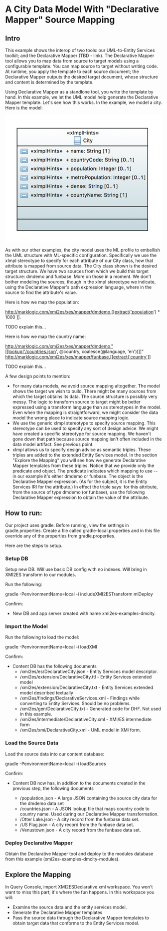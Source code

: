 # A City Data Model With "Declarative Mapper" Source Mapping

## Intro
This example shows the interop of two tools: our UML-to-Entity Services toolkit; and the Declarative Mapper (TBD - link). The Declarative Mapper tool allows you to map data from source to target models using a configurable template. You can map source to target without writing code. At runtime, you apply the template to each source document; the Declarative Mapper outputs the desired target document, whose structure and content is determined by the template.

Using Declarative Mapper as a standlone tool, you write the template by hand. In this example, we let the UML model help generate the Declarative Mapper template. Let's see how this works. In the example, we model a city. Here is the model:

![DeclarativeCity](../umlModels/DeclarativeCity.png)

As with our other examples, the city model uses the ML profile to embellish the UML structure with ML-specific configuration. Specifically we use the xImpl stereotype to specify for each attribute of our City class, how that attribute is mapped from source data. The City class shown is the desired target structure. We have two sources from which we build this target structure: dmdemo and funbase. More on those in a moment. We don't bother modeling the sources, though in the xImpl stereotype we indicate, using the Declarative Mapper's path expression language, where in the source to find the attribute's value.

Here is how we map the population:

http://marklogic.com/xmi2es/xes/mapper/dmdemo,[[extract('population') * 1000 ]].

TODO explain this...

Here is how we map the country name:

http://marklogic.com/xmi2es/xes/mapper/dmdemo,"[[lookup('/countries.json', @country, coalesce(@language, 'en'))]]"
http://marklogic.com/xmi2es/xes/mapper/funbase,[[extract('country']]


TODO explain this... 


A few design points to mention:
- For many data models, we avoid source mapping altogether. The model shows the target we wish to build. There might be many sources from which the target obtains its data. The source structure is possibly very messy. The logic to transform source to target might be better expressed using a transform language than as stereotypes in the model. Even when the mapping is straightforward, we might consider the data model the wrong place to indicate source mapping logic. 
- We use the generic xImpl stereotype to specify source mapping. This stereotype can be used to specify any sort of design advice. We might have created a specific stereotype for source mapping. We haven't gone down that path because source mapping isn't often included in the data model artifact. See previous point.
- xImpl allows us to specify design advice as semantic triples. These triples are added to the extended Entity Services model. In the section "Explore the Mapping" you will see how we generate Declarative Mapper templates from these triples. Notice that we provide only the predicate and object. The predicate indicates which mapping to use -- in our example it's either dmdemo or funbase. The object is the Declarative Mapper expression. (As for the subject, it is the Entity Services IRI for the attribute.) In effect the triple says: for this attribute, from the source of type dmdemo (or funbase), use the following Declarative Mapper expression to obtain the value of the attribute.

## How to run:

Our project uses gradle. Before running, view the settings in gradle.properties. Create a file called gradle-local.properties and in this file override any of the properties from gradle.properties.

Here are the steps to setup.

### Setup DB
Setup new DB. Will use basic DB config with no indexes. Will bring in XMI2ES transform to our modules.

Run the following:

gradle -PenvironmentName=local -i includeXMI2ESTransform mlDeploy

Confirm:
- New DB and app server created with name xmi2es-examples-dmcity.

### Import the Model

Run the following to load the model:

gradle -PenvironmentName=local -i loadXMI

Confirm:
- Content DB has the following documents
	* /xmi2es/es/DeclarativeCity.json - Entity Services model descriptor.
	* /xmi2es/extension/DeclarativeCity.ttl - Entity Services extended model
	* /xmi2es/extension/DeclarativeCity.txt - Entity Services extended model described textually
	* /xmi2es/findings/DeclarativeServices.xml - Findings while converting to Entity Services. Should be no problems.
	* /xmi2es/gen/DeclarativeCity.txt - Generated code for DHF. Not used in this example.
	* /xmi2es/intermediate/DeclarativeCity.xml - XMI/ES intermediate form
	* /xmi2es/xmi/DeclarativeCity.xml - UML model in XMI form.

### Load the Source Data

Load the source data into our content database:

gradle -PenvironmentName=local -i loadSources

Confirm:
- Content DB now has, in addition to the documents created in the previous step, the following documents

	* /population.json - A large JSON containing the source city data for the dmdemo data set
	* /countries.json - A JSON lookup file that maps country code to country name. Used during our Declarative Mapper transformation.
	* /Otter Lake.json - A city record from the funbase data set.
	* /US Flag.json - A city record from the funbase data set.
	* /Venustown.json - A city record from the funbase data set.

### Deploy Declarative Mapper

Obtain the Declarative Mapper tool and deploy to the modules database from this example (xmi2es-examples-dmcity-modules). 

## Explore the Mapping
In Query Console, import XMI2ESDeclarative.xml workspace. You won't want to miss this part; it's where the fun happens. In this workspace you will: 
- Examine the source data and the entity services model.
- Generate the Declarative Mapper templates
- Pass the source data through the Declarative Mapper templates to obtain target data that conforms to the Entity Services model.
